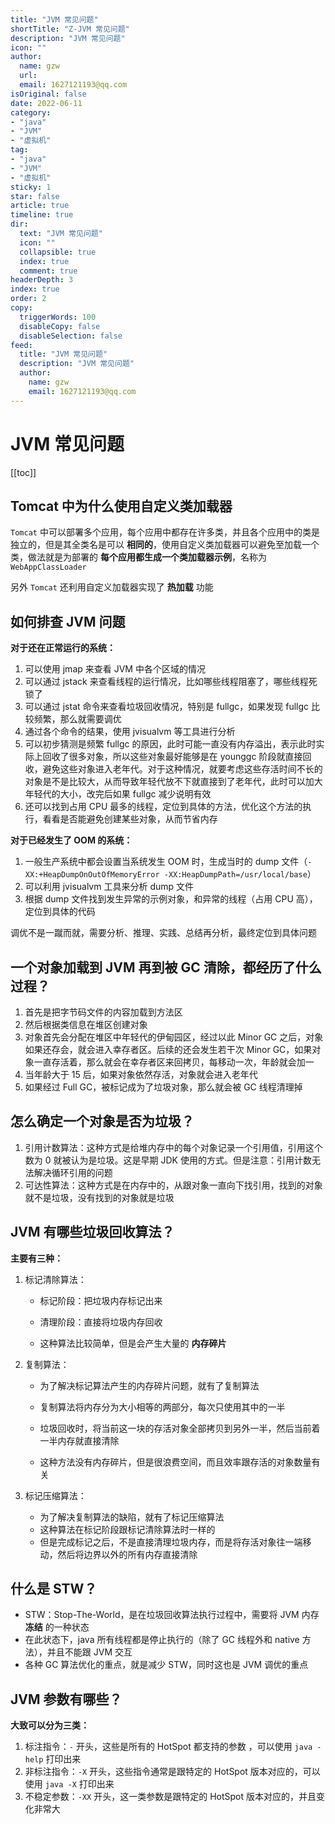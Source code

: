 ```yaml
---
title: "JVM 常见问题"
shortTitle: "Z-JVM 常见问题"
description: "JVM 常见问题"
icon: ""
author: 
  name: gzw
  url: 
  email: 1627121193@qq.com
isOriginal: false
date: 2022-06-11
category: 
- "java"
- "JVM"
- "虚拟机"
tag:
- "java"
- "JVM"
- "虚拟机"
sticky: 1
star: false
article: true
timeline: true
dir:
  text: "JVM 常见问题"
  icon: ""
  collapsible: true
  index: true
  comment: true
headerDepth: 3
index: true
order: 2
copy:
  triggerWords: 100
  disableCopy: false
  disableSelection: false
feed:
  title: "JVM 常见问题"
  description: "JVM 常见问题"
  author:
    name: gzw
    email: 1627121193@qq.com
---
```




# JVM 常见问题



[[toc]]



## Tomcat 中为什么使用自定义类加载器

`Tomcat` 中可以部署多个应用，每个应用中都存在许多类，并且各个应用中的类是独立的，但是其全类名是可以 **相同的**，使用自定义类加载器可以避免至加载一个类，做法就是为部署的 **每个应用都生成一个类加载器示例**，名称为 `WebAppClassLoader`

另外 `Tomcat` 还利用自定义加载器实现了 **热加载** 功能





## 如何排查 JVM 问题

**对于还在正常运行的系统：**

1. 可以使用 jmap 来查看 JVM 中各个区域的情况
2. 可以通过 jstack 来查看线程的运行情况，比如哪些线程阻塞了，哪些线程死锁了
3. 可以通过 jstat 命令来查看垃圾回收情况，特别是 fullgc，如果发现 fullgc 比较频繁，那么就需要调优
4. 通过各个命令的结果，使用 jvisualvm 等工具进行分析
5. 可以初步猜测是频繁 fullgc 的原因，此时可能一直没有内存溢出，表示此时实际上回收了很多对象，所以这些对象最好能够是在 younggc 阶段就直接回收，避免这些对象进入老年代。对于这种情况，就要考虑这些存活时间不长的对象是不是比较大，从而导致年轻代放不下就直接到了老年代，此时可以加大年轻代的大小，改完后如果 fullgc 减少说明有效
6. 还可以找到占用 CPU 最多的线程，定位到具体的方法，优化这个方法的执行，看看是否能避免创建某些对象，从而节省内存

**对于已经发生了 OOM 的系统：**

1. 一般生产系统中都会设置当系统发生 OOM 时，生成当时的 dump 文件（`-XX:+HeapDumpOnOutOfMemoryError -XX:HeapDumpPath=/usr/local/base`）
2. 可以利用 jvisualvm 工具来分析 dump 文件
3. 根据 dump 文件找到发生异常的示例对象，和异常的线程（占用 CPU 高），定位到具体的代码

调优不是一蹴而就，需要分析、推理、实践、总结再分析，最终定位到具体问题







## 一个对象加载到 JVM 再到被 GC 清除，都经历了什么过程？

1. 首先是把字节码文件的内容加载到方法区
2. 然后根据类信息在堆区创建对象
3. 对象首先会分配在堆区中年轻代的伊甸园区，经过以此 Minor GC 之后，对象如果还存会，就会进入幸存者区。后续的还会发生若干次 Minor GC，如果对象一直存活着，那么就会在幸存者区来回拷贝，每移动一次，年龄就会加一
4. 当年龄大于 15 后，如果对象依然存活，对象就会进入老年代
5. 如果经过 Full GC，被标记成为了垃圾对象，那么就会被 GC 线程清理掉





## 怎么确定一个对象是否为垃圾？

1. 引用计数算法：这种方式是给堆内存中的每个对象记录一个引用值，引用这个数为 0 就被认为是垃圾。这是早期 JDK 使用的方式。但是注意：引用计数无法解决循环引用的问题
2. 可达性算法：这种方式是在内存中的，从跟对象一直向下找引用，找到的对象就不是垃圾，没有找到的对象就是垃圾





## JVM 有哪些垃圾回收算法？

**主要有三种：**

1. 标记清除算法：

   - 标记阶段：把垃圾内存标记出来

   - 清理阶段：直接将垃圾内存回收

   - 这种算法比较简单，但是会产生大量的 **内存碎片**

2. 复制算法：

   - 为了解决标记算法产生的内存碎片问题，就有了复制算法

   - 复制算法将内存分为大小相等的两部分，每次只使用其中的一半
   - 垃圾回收时，将当前这一块的存活对象全部拷贝到另外一半，然后当前着一半内存就直接清除
   - 这种方法没有内存碎片，但是很浪费空间，而且效率跟存活的对象数量有关

3. 标记压缩算法：

   - 为了解决复制算法的缺陷，就有了标记压缩算法
   - 这种算法在标记阶段跟标记清除算法时一样的
   - 但是完成标记之后，不是直接清理垃圾内存，而是将存活对象往一端移动，然后将边界以外的所有内存直接清除







## 什么是 STW？

- STW：Stop-The-World，是在垃圾回收算法执行过程中，需要将 JVM 内存 **冻结** 的一种状态
- 在此状态下，java 所有线程都是停止执行的（除了 GC 线程外和 native 方法），并且不能跟 JVM 交互
- 各种 GC 算法优化的重点，就是减少 STW，同时这也是 JVM 调优的重点





## JVM 参数有哪些？

**大致可以分为三类：**

1. 标注指令：`-` 开头，这些是所有的 HotSpot 都支持的参数 ，可以使用 `java -help` 打印出来
2. 非标注指令：`-X` 开头，这些指令通常是跟特定的 HotSpot 版本对应的，可以使用 `java -X` 打印出来
3. 不稳定参数：`-XX` 开头，这一类参数是跟特定的 HotSpot 版本对应的，并且变化非常大













